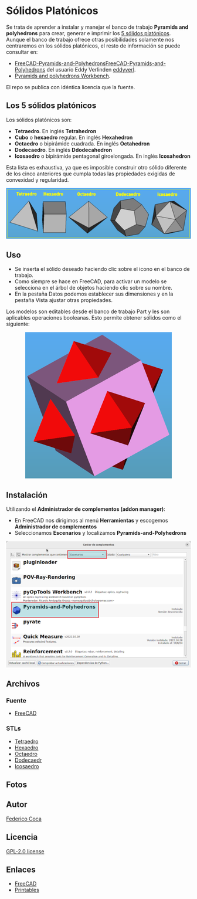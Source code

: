 # Sólidos Platónicos
Se trata de aprender a instalar y manejar el banco de trabajo **Pyramids and polyhedrons** para crear, generar e imprimir los [5 sólidos platónicos](https://es.wikipedia.org/wiki/S%C3%B3lidos_plat%C3%B3nicos). Aunque el banco de trabajo ofrece otras posibilidades solamente nos centraremos en los sólidos platónicos, el resto de información se puede consultar en:

* [FreeCAD-Pyramids-and-PolyhedronsFreeCAD-Pyramids-and-Polyhedrons](https://github.com/eddyverl/FreeCAD-Pyramids-and-Polyhedrons) del usuario Eddy Verlinden [eddyverl](https://github.com/eddyverl).
* [Pyramids and polyhedrons Workbench](https://wiki.freecad.org/Pyramids_and_polyhedrons_Workbench).

El repo se publica con idéntica licencia que la fuente.

## Los 5 sólidos platónicos
Los sólidos platónicos son:

* **Tetraedro**. En inglés **Tetrahedron**
* **Cubo** o **hexaedro** regular. En inglés **Hexahedron**
* **Octaedro** o bipirámide cuadrada. En inglés **Octahedron**
* **Dodecaedro**. En inglés **Ddodecahedron**
* **Icosaedro** o bipirámide pentagonal giroelongada. En inglés **Icosahedron**

Esta lista es exhaustiva, ya que es imposible construir otro sólido diferente de los cinco anteriores que cumpla todas las propiedades exigidas de convexidad y regularidad.

<center>
  
![Los cinco sólidos platónicos](/img/f1.png)

</center>

## Uso

* Se inserta el sólido deseado haciendo clic sobre el icono en el banco de trabajo.
* Como siempre se hace en FreeCAD, para activar un modelo se selecciona en el árbol de objetos haciendo clic sobre su nombre.
* En la pestaña Datos podemos establecer sus dimensiones y en la pestaña Vista ajustar otras propiedades.

Los modelos son editables desde el banco de trabajo Part y les son aplicables operaciones booleanas. Esto permite obtener sólidos como el siguiente:

<center>

![Suma de dos sólidos](/img/f2.png)

</center>

## Instalación
Utilizando el **Administrador de complementos (addon manager)**:

* En FreeCAD nos dirigimos al menú **Herramientas** y escogemos **Administrador de complementos**
* Seleccionamos **Escenarios** y localizamos **Pyramids-and-Polyhedrons**

<center>

![Instalación](/img/f3.png)

</center>

## Archivos
### Fuente
* [FreeCAD](/FC/platonicos.FCStd)

### STLs
* [Tetraedro](/stl/Tetrahedron.stl)
* [Hexaedro](/stl/Hexahedron.stl)
* [Octaedro](/stl/Octahedron.stl)
* [Dodecaedr](/stl/Dodecahedron.stl)
* [Icosaedro](/stl/Icosahedron.stl)

## Fotos


## Autor
[Federico Coca](https://github.com/fgcoca)

## Licencia
[GPL-2.0 license](https://github.com/fgcoca/Solidos-Platonicos/tree/main#GPL-2.0-1-ov-file)
## Enlaces

* [FreeCAD](https://www.freecad.org/downloads.php?lang=es_ES)
* [Printables](https://www.printables.com/es/@fgcoca_15371)


